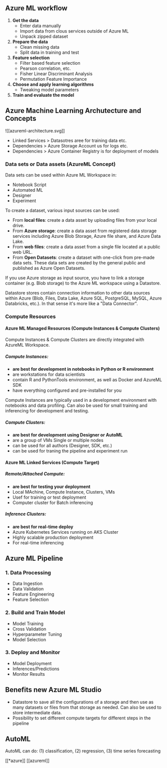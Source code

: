 
## Azure ML workflow

1. __Get the data__
	- Enter data manually
	- Import data from clous services outside of Azure ML
	- Unpack zipped dataset
2. __Prepare the data__
	- Clean missing data
	- Split data in training and test
3. __Feature selection__
	- Filter based feature selection
	- Pearson correlation, etc.
	- Fisher Linear Discriminant Analysis
	- Permutation Feature Importance
4. __Choose and apply learning algorithms__
	- Tweaking model parameters
5. __Train and evaluate the model__

## Azure Machine Learning Archutecture and Concepts

![[azureml-architecture.svg]]
  
- Linked Services > Datasotres aree for training data etc.
- Dependencies > Azure Storage Account us for logs etc.
- Dependencies > Azure Container Registry is for deployment of models

### Data sets or Data assets (AzureML Concept)

Data sets can be used within Azure ML Workspace in:

- Notebook Script
- Automated ML
- Designer
- Experiment

To create a dataset, various input sources can be used:

- From __local files__: create a data asset by uploading files from your local drive.
- From __Azure storage__: create a data asset from registered data storage services including Azure Blob Storage, Azure file share, and Azure Data Lake.
- From __web files__: create a data asset from a single file located at a public web URL.
- From __Open Datasets__: create a dataset with one-click from pre-made data sets. These data sets are created by the general public and published as Azure Open Datasets.

If you use Azure storage as input source, you have to link a storage container (e.g. Blob storage) to the Azure ML workspace using a Datastore.

Datastore stores contain connection information to other data sources within Azure (Blob, Files, Data Lake, Azure SQL, PostgreSQL, MySQL, Azure Databricks, etc.). In that sense it's more like a "Data Connector".

### Compute Resources

#### Azure ML Managed Resources (Compute Instances & Compute Clusters)

Compute Instances & Compute Clusters are directly integrated with AzureML Workspace.

##### Compute Instances:

- __are best for development in notebooks in Python or R environment__
- are workstations for data scientists
- contain R and PythonTools environment, as well as Docker and AzureML SDK
- have everything configured and pre-installed for you

Compute Instances are typically used in a development environment with notebooks and data profiling. Can also be used for small training and inferencing for development and testing.

##### Compute Clusters:

- __are best for development using Designer or AutoML__
- are a group of VMs Single or multiple nodes
- can be used for all authors (Designer, SDK, etc.)
- can be used for traning the pipeline and experiment run

#### Azure ML Linked Services (Compute Target)

##### Remote/Attached Compute:

- __are best for testing your deployment__
- Local MAchine, Compute Instance, Clusters, VMs
- Usef for training or test deployment
- Computer cluster for Batch inferencing

##### Inference Clusters:

- __are best for real-time deploy__
- Azure Kubernetes Services running on AKS Cluster
- Highly scalable production deployment
- For real-time inferencing

## Azure ML Pipeline

### 1. Data Processing

- Data Ingestion
- Data Validation
- Feature Engineering
- Feature Selection

### 2. Build and Train Model
- Model Training
- Cross Validation
- Hyperparameter Tuning
- Model Selection

### 3. Deploy and Monitor

- Model Deployment
- Inferences/Predictions
- Monitor Results

## Benefits new Azure ML Studio

- Datastore to save all the configurations of a storage and then use as many datasets or files from that storage as needed. Can also be used to store intermediate data.
- Possibility to set different compute targets for different steps in the pipeline

## AutoML

AutoML can do: (1) classification, (2) regression, (3) time series forecasting

[[*azure]] [[azureml]]